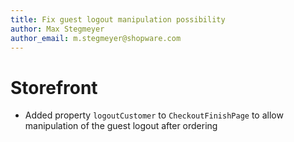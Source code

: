 ```yaml
---
title: Fix guest logout manipulation possibility
author: Max Stegmeyer
author_email: m.stegmeyer@shopware.com
---
```

# Storefront
* Added property `logoutCustomer` to `CheckoutFinishPage` to allow manipulation of the guest logout after ordering
